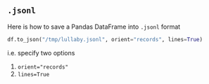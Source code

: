 ## `.jsonl`
Here is how to save a Pandas DataFrame into `.jsonl` format

```python
df.to_json("/tmp/lullaby.jsonl", orient="records", lines=True)
```

i.e. specify two options

1. `orient="records"`
2. `lines=True`
